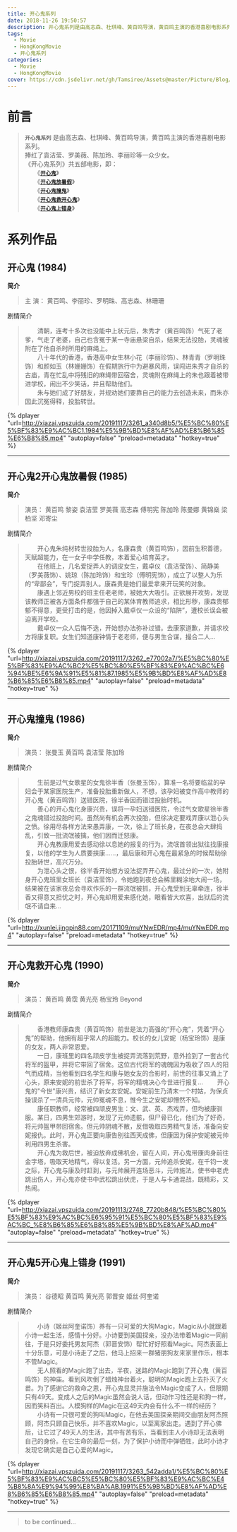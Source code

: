 ```yaml
---
title: 开心鬼系列
date: 2018-11-26 19:50:57
description: 开心鬼系列是由高志森、杜琪峰、黄百鸣导演，黄百鸣主演的香港喜剧电影系列。《开心鬼系列》在回忆中充当着不可比拟的喜剧片的位置。
tags:
  - Movie
  - HongKongMovie
  - 开心鬼系列
categories:
  - Movie
  - HongKongMovie
cover: https://cdn.jsdelivr.net/gh/Tamsiree/Assets@master/Picture/Blog/Cover/t01e3fb2f91d53dedfa.jpg
---
```

# 前言

> **`开心鬼系列`** 是由高志森、杜琪峰、黄百鸣导演，黄百鸣主演的香港喜剧电影系列。  
> 捧红了袁洁莹、罗美薇、陈加玲、李丽珍等一众少女。  
> 《开心鬼系列》共五部电影，即：  
> 　　《[**``开心鬼``**](https://tamsiree.com/Movie/HongKongMovie/开心鬼系列/#开心鬼-1984)》   
> 　　《[**``开心鬼放暑假``**](https://tamsiree.com/Movie/HongKongMovie/开心鬼系列/#开心鬼2开心鬼放暑假-1985)》   
> 　　《[**``开心鬼撞鬼``**](https://tamsiree.com/Movie/HongKongMovie/开心鬼系列/#开心鬼撞鬼-1986)》   
> 　　《[**`开心鬼救开心鬼`**](https://tamsiree.com/Movie/HongKongMovie/开心鬼系列/#开心鬼救开心鬼-1990)》   
> 　　《[**`开心鬼上错身`**](https://tamsiree.com/Movie/HongKongMovie/开心鬼系列/#开心鬼5开心鬼上错身-1991)》 


# 系列作品

## 开心鬼 (1984)

**简介**
> 主 演： 黄百鸣、李丽珍、罗明珠、高志森、林珊珊

剧情简介

> 　　清朝，连考十多次也没能中上状元后，朱秀才（黄百鸣饰）气死了老爹，气走了老婆，自己也含冤于某一寺庙悬梁自杀，结果无法投胎，灵魂被附在了他自杀时所用的麻绳上。  
> 　　八十年代的香港，香港高中女生林小花（李丽珍饰）、林青青（罗明珠饰）和颜如玉（林姗姗饰）在假期旅行中为避暴风雨，误闯进朱秀才自杀的古庙，青在忙乱中将残旧的麻绳带回宿舍，灵魂附在麻绳上的朱也跟着被带进学校，闹出不少笑话，并且帮助他们。  
> 　　朱与她们成了好朋友，并规劝她们要靠自己的能力去创造未来，而朱亦因此沉冤得释，投胎转世。  


{% dplayer "url=http://xiazai.vpszuida.com/20191117/3261_a340d8b5/%E5%BC%80%E5%BF%83%E9%AC%BC1.1984%E5%9B%BD%E8%AF%AD%E8%B6%85%E6%B8%85.mp4" "autoplay=false" "preload=metadata" "hotkey=true" %}

---

## 开心鬼2开心鬼放暑假 (1985)

**简介**
> 演员： 黄百鸣  黎姿  袁洁莹  罗美薇  高志森  傅明宪  陈加玲  陈曼娜  黄锦燊  梁柏坚  邓寄尘 

剧情简介

> 　　开心鬼朱纯材转世投胎为人，名康森贵（黄百鸣饰），因前生积善德，天赋超能力，在一女子中学任教，本着爱心培育英才。  
> 　　在他班上，几名爱捉弄人的调皮女生，戴卓仪（袁洁莹饰）、简静美（罗美薇饰）、姚琼（陈加玲饰）和宝珍（傅明宪饰），成立了以整人为乐的“卑鄙会”，专门捉弄别人。康森贵是她们最爱拿来开玩笑的对象。  
> 　　康遇上邻近男校的班主任老老师，被她大大吸引。正欲展开攻势，发现该教师正被各方面条件都强于自己的某体育教师追求，相比形秽，康森贵郁郁不得意，更受打击的是，他因掉入戴卓仪一众设的“陷阱”，遭校长误会被迫离开学校。  
> 　　戴卓仪一众人后悔不迭，开始想办法弥补过错。去康家道歉，并请求校方将康复职。女生们知道康钟情于老老师，便与男生合谋，撮合二人...

{% dplayer "url=http://xiazai.vpszuida.com/20191117/3262_e77002a7/%E5%BC%80%E5%BF%83%E9%AC%BC2%E5%BC%80%E5%BF%83%E9%AC%BC%E6%94%BE%E6%9A%91%E5%81%87.1985%E5%9B%BD%E8%AF%AD%E8%B6%85%E6%B8%85.mp4" "autoplay=false" "preload=metadata" "hotkey=true" %}

---

## 开心鬼撞鬼 (1986)

**简介**
> 演员： 张曼玉  黄百鸣  袁洁莹  陈加玲 

剧情简介

> 　　生前是过气女歌星的女鬼徐半香（张曼玉饰），算准一名将要临盆的孕妇会于某家医院生产，准备投胎重新做人，不想，该孕妇被变作高中教师的开心鬼（黄百鸣饰）送错医院，徐半香因而错过投胎时机。  
> 　　善心的开心鬼化身康兴贵，误将一孕妇送错医院，令过气女歌星徐半香之鬼魂错过投胎时间。虽然尚有机会再次投胎，但徐决定要戏弄康以泄心头之愤。徐用尽各样方法来愚弄康，一次，徐上了班长身，在夜总会大肆捣乱，引致一批流氓被擒，他们因而迁怒康。  
> 　　开心鬼教康用爱去感动徐以息她的报复的行为。流氓首领出狱往找康报复，以他的学生为人质要挟康……，最后康和开心鬼在最紧急的时候帮助徐投胎转世，高兴万分。  
> 　　为泄心头之恨，徐半香开始想方设法捉弄开心鬼，最过分的一次，她附身开心鬼班里女班长（袁洁莹饰），令她跑到夜总会稀里糊涂地大闹一场，结果被在该家夜总会寻欢作乐的一群流氓被抓，开心鬼受到无辜牵连，徐半香又得意又担忧之时，开心鬼却用爱来感化她，眼看皆大欢喜，出狱后的流氓不请自来...

{% dplayer "url=http://xunlei.jingpin88.com/20171109/muYNwEDR/mp4/muYNwEDR.mp4" "autoplay=false" "preload=metadata" "hotkey=true" %}

---

## 开心鬼救开心鬼 (1990)

**简介**
> 演员： 黄百鸣  黄霑  黄光亮  杨宝玲  Beyond 

剧情简介

> 　　香港教师康森贵（黄百鸣饰）前世是法力高强的“开心鬼”，凭着“开心鬼”的帮助，他拥有超乎常人的超能力。校长的女儿安妮（杨宝玲饰）是康的女友，两人非常恩爱。  
> 　　一日，康班里的四名顽皮学生被捉弄流落到荒野，意外捡到了一套古代将军的盔甲，并将它带回了宿舍。这位古代将军的魂魄因为吸收了四人的阳气而成精，当他看到四名学生和康与她女友的合影时，前世的往事又涌上了心头，原来安妮的前世杀了将军，将军的精魂决心今世进行报复...
> 　　开心鬼的"今世"康兴贵，结识了新女友安妮。安妮前生乃清末一个村姑，为保贞操误杀了一清兵元帅，元帅冤魂不息，惟今生之安妮却懵然不知。  
> 　　康任职教师，经常被四顽皮男生：文、武、英、杰戏弄，但均被康驯服。某日，四男生郊游时，发现了元帅遗骸，但尸骨已化，他们为了好奇，将元帅盔甲带回宿舍。但元帅阴魂不散，反借吸取四男精气复活，准备向安妮报仇。此时，开心鬼正要向康告别往西天成佛，但康因为保护安妮被元帅利用四男生杀害。  
> 　　开心鬼为救后世，被迫放弃成佛机会，留在人间，开心鬼带康肉身前往金字塔，吸取天地精气，得以复活。另一方面，元帅追杀安妮，在千钧一发之际，开心鬼与康及时赶到，与元帅展开连场恶斗，元帅施法，使书中老虎跳出伤人，开心鬼亦使书中武松跳出伏虎，于是人与卡通混战，既精彩，又热闹。

{% dplayer "url=http://xiazai.vpszuida.com/20191113/2748_7720b848/%E5%BC%80%E5%BF%83%E9%AC%BC%E6%95%91%E5%BC%80%E5%BF%83%E9%AC%BC_%E8%B6%85%E6%B8%85%E5%9B%BD%E8%AF%AD.mp4" "autoplay=false" "preload=metadata" "hotkey=true" %}

---

## 开心鬼5开心鬼上错身 (1991)

**简介**
> 演员： 谷德昭  黄百鸣  黄光亮  郭晋安  姬丝·阿奎诺 

剧情简介

> 　　小诗（姬丝阿奎诺饰）养有一只可爱的大狗Magic，Magic从小就跟着小诗一起生活，感情十分好。小诗要到美国探亲，没办法带着Magic一同前往，于是只好委托男友阿杰（郭晋安饰）帮忙好好照看Magic。阿杰表面上十分乐意，可是小诗走了之后，他马上招来一群猪朋狗友来家里作乐，根本不管Magic。  
> 　　无人照看的Magic跑了出去，半夜，迷路的Magic跑到了开心鬼（黄百鸣饰）的神庙。看到风吹倒了蜡烛神台着火，聪明的Magic跑上去扑灭了火苗。为了感谢它的救命之恩，开心鬼显灵并施法令Magic变成了人，但限期只有49天。变成人之后的Magic虽然会说人话，但动作习性还是和狗一样，因而笑料百出。人模狗样的Magic在这49天内会有什么不一样的经历？   
> 　　小诗有一只很可爱的狗叫Magic，在他去美国探亲期间交由朋友阿杰照顾，阿杰只顾自己快乐，并不喜欢Magic，以至离家出走。遇到了开心佛后，让它过了49天人的生活，其中有苦有乐，当看到主人小诗却无法表明自己的身份。在它生命的最后一刻，为了保护小诗而中弹牺牲，此时小诗才发现它确实是自己心爱的Magic。

{% dplayer "url=http://xiazai.vpszuida.com/20191117/3263_542adda1/%E5%BC%80%E5%BF%83%E9%AC%BC5%E5%BC%80%E5%BF%83%E9%AC%BC%E4%B8%8A%E9%94%99%E8%BA%AB.1991%E5%9B%BD%E8%AF%AD%E8%B6%85%E6%B8%85.mp4" "autoplay=false" "preload=metadata" "hotkey=true" %}


---
> to be continued...